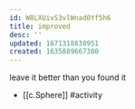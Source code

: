 ```yaml
---
id: W8LXUivS3vlWnad0Yf5h6
title: improved
desc: ''
updated: 1671318838951
created: 1635889667380
---
```





leave it better than you found it

- [[c.Sphere]] #activity
